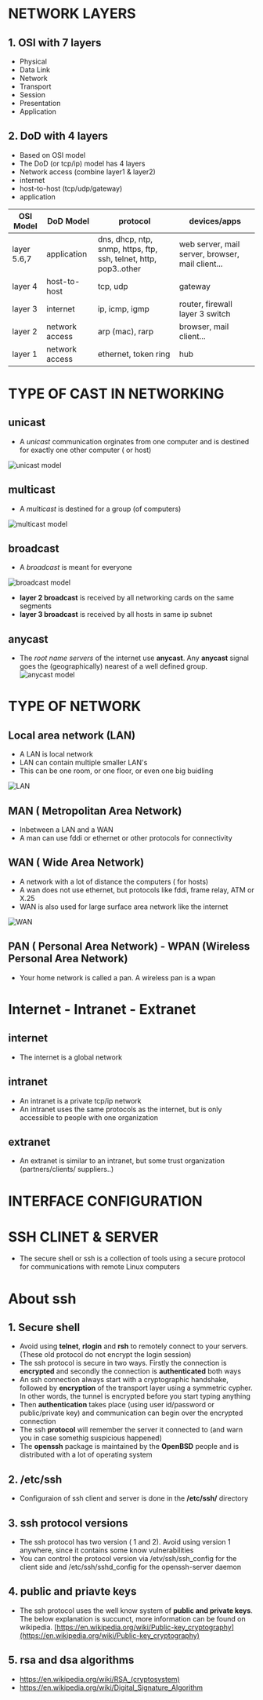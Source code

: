 # NETWORK LAYERS
## 1. OSI with 7 layers
* Physical
* Data Link
* Network
* Transport
* Session
* Presentation
* Application
  
## 2. DoD with 4 layers
* Based on OSI model
* The DoD (or tcp/ip) model has 4 layers
* Network access (combine layer1 & layer2)
* internet 
* host-to-host (tcp/udp/gateway)
* application
  
| OSI Model     |     DoD Model   |               protocol          |   devices/apps  |
| -----------   |     ----------- |    -----------------------------|   -----------   |
| layer 5.6,7 | application | dns, dhcp, ntp, snmp, https, ftp, ssh, telnet, http, pop3..other   | web server, mail server, browser, mail client...|
| layer 4     | host-to-host| tcp, udp| gateway| 
| layer 3     | internet | ip, icmp, igmp    |router, firewall layer 3 switch| 
| layer 2     | network access|arp (mac), rarp | browser, mail client...| bridge, layer 2 switch |
| layer 1 | network access|ethernet, token ring | hub |

# TYPE OF CAST IN NETWORKING
## unicast
* A *unicast* communication orginates from one computer and is destined for exactly one other computer ( or host)
  
![unicast model](/images/unicast.jpg "unicast")  

## multicast
* A *multicast* is destined for a group (of computers)

![multicast model](/images/multicast.jpg "multicast") 

## broadcast
* A *broadcast* is meant for everyone
  
![broadcast model](/images/broadcast.jpg "broadcast") 

* **layer 2 broadcast** is received by all networking cards on the same segments
* **layer 3 broadcast** is received by all hosts in same ip subnet

## anycast
* The *root name servers*  of the internet use **anycast**. Any **anycast** signal goes the (geographically) nearest of a well defined group.
![anycast model](/images/anycast.jpg "anycast") 

# TYPE OF NETWORK
## Local area network (LAN)
* A LAN is local network
* LAN can contain multiple smaller LAN's
* This can be one room, or one floor, or even one big buidling

![LAN](/images/lan.jpg "LAN")

## MAN ( Metropolitan Area Network)
* Inbetween a LAN and a WAN
* A man can use fddi or ethernet or other protocols for connectivity

## WAN ( Wide Area Network)
* A network with a lot of distance the computers ( for hosts)
* A wan does not use ethernet, but protocols like fddi, frame relay, ATM or X.25
* WAN is also used for large surface area network like the internet

![WAN](/images/wan.jpg "WAN")

## PAN ( Personal Area Network) - WPAN (Wireless Personal Area Network)
* Your home network is called a pan. A wireless pan is a wpan

# Internet - Intranet - Extranet

## internet 
* The internet is a global network

## intranet
* An intranet is a private tcp/ip network
* An intranet uses the same protocols as the internet, but is only accessible to people with one organization
## extranet
* An extranet is similar to an intranet, but some trust organization (partners/clients/ suppliers..)

# INTERFACE CONFIGURATION






# SSH CLINET & SERVER
* The secure shell or ssh is a collection of tools using a secure protocol for communications with remote Linux computers
# About ssh
## 1. Secure shell
* Avoid using **telnet**, **rlogin** and **rsh** to remotely connect to your servers.(These old protocol do not encrypt the login session)
* The ssh protocol is secure in two ways. Firstly the connection is **encrypted** and secondly the connection is **authenticated** both ways
* An ssh connection always start with a cryptographic handshake, followed by **encryption** of the transport layer using a symmetric cypher. In other words, the tunnel is encrypted before you start typing anything
* Then **authentication** takes place (using user id/password or public/private key) and communication can begin over the encrypted connection
* The ssh **protocol** will remember the server it connected to (and warn you in case somethig suspicious happened)
* The **openssh** package is maintained by the **OpenBSD** people and is distributed with a lot of operating system

## 2. /etc/ssh
* Configuraion of ssh client and server is done in the **/etc/ssh/** directory
## 3. ssh protocol versions
* The ssh protocol has two version ( 1 and 2). Avoid using version 1 anywhere, since it contains some know vulnerabilities
* You can control the protocol version via /etv/ssh/ssh_config for the client side and /etc/ssh/sshd_config for the openssh-server daemon

## 4. public and priavte keys
* The ssh protocol uses the well know system of **public and private keys**. The below explanation is succunct, more information can be found on wikipedia.
[https://en.wikipedia.org/wiki/Public-key_cryptography](https://en.wikipedia.org/wiki/Public-key_cryptography) 
 
## 5. rsa and dsa algorithms 
* https://en.wikipedia.org/wiki/RSA_(cryptosystem)
* https://en.wikipedia.org/wiki/Digital_Signature_Algorithm